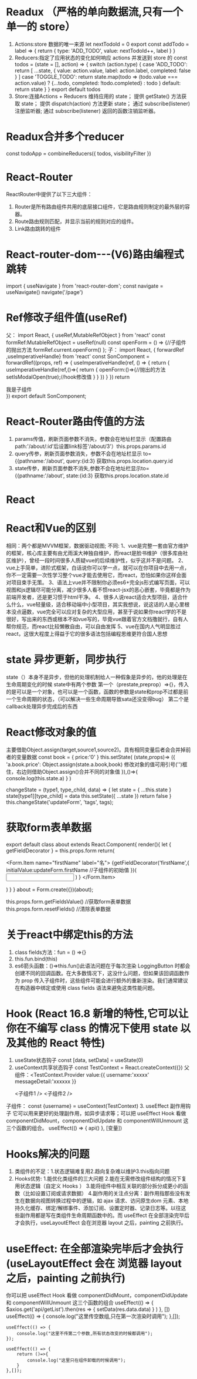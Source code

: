 # Readux （严格的单向数据流,只有一个单一的 store）
1. Actions:store 数据的唯一来源
let nextTodoId = 0
export const addTodo = label => {
  return {
    type: 'ADD_TODO',
    value: nextTodoId++,
    label
  }
}
2. Reducers:指定了应用状态的变化如何响应 actions 并发送到 store 的
   const todos = (state = [], action) => {
    switch (action.type) {
      case 'ADD_TODO':
        return [
          ...state,
          {
            value: action.value,
            label: action.label,
            completed: false
          }
        ]
      case 'TOGGLE_TODO':
        return state.map(todo =>
          (todo.value === action.value) 
            ? {...todo, completed: !todo.completed}
            : todo
        )
      default:
        return state
    }
  }
  export default todos
3. Store:连接Actions + Reducers
    维持应用的 state；
    提供 getState() 方法获取 state；
    提供 dispatch(action) 方法更新 state；
    通过 subscribe(listener) 注册监听器;
    通过 subscribe(listener) 返回的函数注销监听器。


# Readux合并多个reducer 
const todoApp = combineReducers({
  todos,
  visibilityFilter
})

# React-Router
ReactRouter中提供了以下三大组件：
1. Router是所有路由组件共用的底层接口组件，它是路由规则制定的最外层的容器。
2. Route路由规则匹配，并显示当前的规则对应的组件。
3. Link路由跳转的组件

# React-router-dom---(V6)路由编程式跳转
import { useNavigate } from 'react-router-dom';
  const navigate = useNavigate()
  navigate('/page')

# Ref修改子组件值(useRef)
父：
import React, { useRef,MutableRefObject } from 'react'
const formRef:MutableRefObject<any> = useRef(null)
const openForm = () => {//子组件的抛出方法
 formRef.current.openForm()
};
子：
import React, { forwardRef ,useImperativeHandle} from 'react'
const SonComponent = forwardRef((props, ref) => {
   useImperativeHandle(ref, () => {
       return {
           useImperativeHandle(ref,()=>{
            return {
              openForm:()=>{//抛出的方法
                setIsModalOpen(true);//hook修改值
              }
            }
          })
       }
   })
   return <div>我是子组件</div>
})
export default SonComponent;

<FormPages ref={formRef} />


# React-Router路由传值的方法
1. params传值，刷新页面参数不消失，参数会在地址栏显示（配置路由path:'/about/:id'后设置link标签'/about/3'）this.props.params.id
2. query传参，刷新页面参数消失，参数不会在地址栏显示 to={{pathname:'/about', query:{id:3} 获取this.props.location.query.id
3. state传参，刷新页面参数不消失,参数不会在地址栏显示to={{pathname:'/about', state:{id:3} 获取this.props.location.state.id 

# React

# React和Vue的区别
  相同：两个都是MVVM框架，数据驱动视图;
  不同: 1、vue是完整一套由官方维护的框架，核心库主要有由尤雨溪大神独自维护，而react是脸书维护（很多库由社区维护），曾经一段时间很多人质疑vue的后续维护性，似乎这并不是问题。
        2、vue上手简单，进阶式框架，白话说你可以学一点，就可以在你项目中去用一点，你不一定需要一次性学习整个vue才能去使用它，而react，恐怕如果你这样会面对项目束手无策。
        3、语法上vue并不限制你必须es6+完全js形式编写页面，可以视图和js逻辑尽可能分离，减少很多人看不惯react-jsx的恶心嵌套，毕竟都是作为前端开发者，还是更习惯于html干净。
        4、很多人说react适合大型项目，适合什么什么，vue轻量级，适合移动端中小型项目，其实我想说，说这话的人是心里根本没点逼数，vue完全可以应对复杂的大型应用，甚至于说如果你react学的不是很好，写出来的东西或根本不如vue写的，毕竟vue跟着官方文档撸就行，自有人帮你规范，而react比较懒散自由，可以自由发挥
        5、vue在国内人气明显胜过react，这很大程度上得益于它的很多语法包括编程思维更符合国人思想

# state 异步更新，同步执行
state（）本身不是异步，但他的处理机制给人一种假象是异步的，他的处理是在生命周期变化的时候
state中有两个参数
第一个（prestate,preprop）=>{}，传入的是可以是一个对象，也可以是一个函数，函数的参数是state和prop不过都是前一个生命周期的状态，（可以解决一些生命周期导致sata还没变得bug）
第二个是callback处理异步完成后的东西

# React修改对象的值
主要借助Object.assign(target,source1,source2)。具有相同变量后者会合并掉前者的变量数据
    const book = {
        price:'0'
    }
    this.setState( (state,props)=> ({
     'a.book.price': Object.assign(state.a.book,book)
     修改对象的值可用引号('')框住，右边则借助Object.assign()合并不同的对象值
    }),()=>{
      console.log(this.state.a)
    }
  ) 

  changeState = (type1, type_child, data) => {
    let state = { ...this.state }
    state[type1][type_child] = data
    this.setState({ ...state })
    return false
  }
  this.changeState('updateForm', 'tags', tags);

  # 获取form表单数据
  export default class about extends React.Component{
    render(){
       let { getFieldDecorator } = this.props.form
       return(
            <Form name="basic1">
                <Form.Item name="firstName" label="名">
                  {getFieldDecorator('firstName',{
                      initialValue:updateForm.firstName //子组件的初始值
                  })(
                      <Input className='firstName' />
                  )
                  }
                </Form.Item>
            </Form>
       )
    }
  }
  about = Form.create({})(about);


  this.props.form.getFieldsValue() //获取form表单数据
  this.props.form.resetFields() //清除表单数据

  # 关于react中绑定this的方法 
  1. class fields方法：fun = () =>{}
  2. this.fun.bind(this)
  3. es6箭头函数：()=>this.fun()此语法问题在于每次渲染 LoggingButton 时都会创建不同的回调函数。在大多数情况下，这没什么问题，但如果该回调函数作为 prop 传入子组件时，这些组件可能会进行额外的重新渲染。我们通常建议在构造器中绑定或使用 class fields 语法来避免这类性能问题。

# Hook (React 16.8 新增的特性,它可以让你在不编写 class 的情况下使用 state 以及其他的 React 特性)
1. useState状态钩子
   const [data, setData] = useState(0)
2. useContext共享状态钩子
   const TestContext = React.createContext({})
   父组件：<TestContext.Provider
    value:{{
      username:'xxxxx'
      messageDetail:'xxxxxx
    }}
    >
      <div>
        <子组件1 />
        <子组件2 />
      </div>
    </TestContext.Provider>
  子组件： const {username} = useContext(TestContext)
3. useEffect 副作用钩子
    它可以用来更好的处理副作用，如异步请求等；可以把 useEffect Hook 看做 componentDidMount，componentDidUpdate 和 componentWillUnmount 这三个函数的组合。
   useEffect(() => {
    api()
  }, [变量])

# Hooks解决的问题
1. 类组件的不足：1.状态逻辑难复用2.趋向复杂难以维护3.this指向问题
2. Hooks优势: 1.能优化类组件的三大问题
              2.能在无需修改组件结构的情况下复用状态逻辑（自定义 Hooks ）
              3.能将组件中相互关联的部分拆分成更小的函数（比如设置订阅或请求数据）
              4.副作用的关注点分离：副作用指那些没有发生在数据向视图转换过程中的逻辑，如 ajax 请求、访问原生dom 元素、本地持久化缓存、绑定/解绑事件、添加订阅、设置定时器、记录日志等。以往这些副作用都是写在类组件生命周期函数中的。而 useEffect 在全部渲染完毕后才会执行，useLayoutEffect 会在浏览器 layout 之后，painting 之前执行。

# useEffect: 在全部渲染完毕后才会执行 (useLayoutEffect 会在 浏览器 layout 之后，painting 之前执行)
你可以把 useEffect Hook 看做 componentDidMount，componentDidUpdate 和 componentWillUnmount 这三个函数的组合
  useEffect(() => {
    $axios.get('api/getList').then(res => {
      setData(res.data.data)
    }
    )
  }, [])
 useEffect(() => {
        console.log("这里传空数组,只在第一次渲染时调用");
    },[]);

    useEffect(() => {
        console.log("这里不传第二个参数,所有状态改变的时候都调用");
    });

    useEffect(() => {
        return ()=>{
            console.log("这里只在组件卸载的时候调用");
        }
    },[]);

